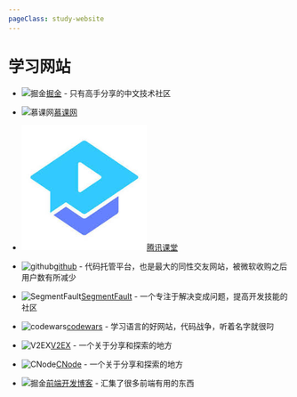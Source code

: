 ```yaml
---
pageClass: study-website
---
```


# 学习网站

- ![掘金](http://www.alloyteam.com/nav/static/images/gold-favicon.png)[掘金](https://juejin.im/timeline) - 只有高手分享的中文技术社区

- ![慕课网](https://img2.mukewang.com/5b88f1f50001688401500150-100-100.jpg)[慕课网](https://www.imooc.com/)

- ![掘金](../image/tengxunketang.jpeg)[腾讯课堂](https://ke.qq.com/)

- ![github](http://www.alloyteam.com/nav/static/images/github-favicon.png)[github](https://github.com/) - 代码托管平台，也是最大的同性交友网站，被微软收购之后用户数有所减少

- ![SegmentFault](http://www.alloyteam.com/nav/static/images/segmentfault-favicon.png)[SegmentFault](https://segmentfault.com/) - 一个专注于解决变成问题，提高开发技能的社区

- ![codewars](https://cdn.v2ex.com/gravatar/4be32eb884682678b7a81bd659aa46be?s=48&d=retro)[codewars](https://www.codewars.com/) - 学习语言的好网站，代码战争，听着名字就很叼

- ![V2EX](http://www.alloyteam.com/nav/static/images/v2ex-favicon.png)[V2EX](https://www.v2ex.com/) - 一个关于分享和探索的地方

- ![CNode](http://www.alloyteam.com/nav/static/images/cnodejs-favicon.png)[CNode](https://cnodejs.org/) - 一个关于分享和探索的地方

- ![掘金](https://cdn.v2ex.com/avatar/78fe/c5e1/191060_normal.png?m=1534755908)[前端开发博客](http://caibaojian.com/) - 汇集了很多前端有用的东西
